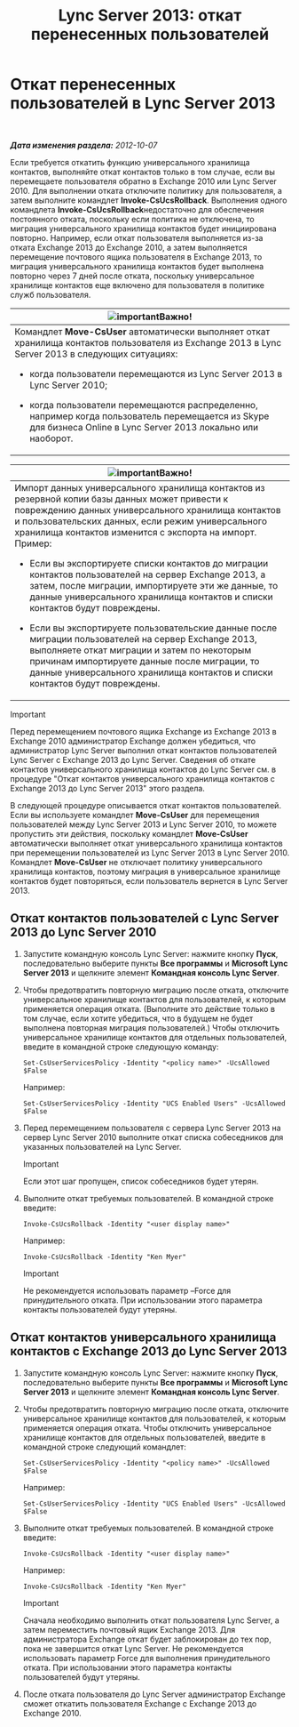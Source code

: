 ﻿---
title: 'Lync Server 2013: откат перенесенных пользователей'
TOCTitle: Откат перенесенных пользователей
ms:assetid: bfabaf0b-9a42-4057-b729-a7ab9eee8c72
ms:mtpsurl: https://technet.microsoft.com/ru-ru/library/JJ205224(v=OCS.15)
ms:contentKeyID: 49311047
ms.date: 05/19/2016
mtps_version: v=OCS.15
ms.translationtype: HT
---

# Откат перенесенных пользователей в Lync Server 2013

 

_**Дата изменения раздела:** 2012-10-07_

Если требуется откатить функцию универсального хранилища контактов, выполняйте откат контактов только в том случае, если вы перемещаете пользователя обратно в Exchange 2010 или Lync Server 2010. Для выполнении отката отключите политику для пользователя, а затем выполните командлет **Invoke-CsUcsRollback**. Выполнения одного командлета **Invoke-CsUcsRollback**недостаточно для обеспечения постоянного отката, поскольку если политика не отключена, то миграция универсального хранилища контактов будет инициирована повторно. Например, если откат пользователя выполняется из-за отката Exchange 2013 до Exchange 2010, а затем выполняется перемещение почтового ящика пользователя в Exchange 2013, то миграция универсального хранилища контактов будет выполнена повторно через 7 дней после отката, поскольку универсальное хранилище контактов еще включено для пользователя в политике служб пользователя.

<table>
<colgroup>
<col style="width: 100%" />
</colgroup>
<thead>
<tr class="header">
<th><img src="images/JJ618369.important(OCS.15).gif" title="important" alt="important" />Важно!</th>
</tr>
</thead>
<tbody>
<tr class="odd">
<td>Командлет <strong>Move-CsUser</strong> автоматически выполняет откат хранилища контактов пользователя из Exchange 2013 в Lync Server 2013 в следующих ситуациях:
<ul>
<li><p>когда пользователи перемещаются из Lync Server 2013 в Lync Server 2010;</p></li>
<li><p>когда пользователи перемещаются распределенно, например когда пользователь перемещается из Skype для бизнеса Online в Lync Server 2013 локально или наоборот.</p></li>
</ul></td>
</tr>
</tbody>
</table>


<table>
<colgroup>
<col style="width: 100%" />
</colgroup>
<thead>
<tr class="header">
<th><img src="images/JJ618369.important(OCS.15).gif" title="important" alt="important" />Важно!</th>
</tr>
</thead>
<tbody>
<tr class="odd">
<td>Импорт данных универсального хранилища контактов из резервной копии базы данных может привести к повреждению данных универсального хранилища контактов и пользовательских данных, если режим универсального хранилища контактов изменится с экспорта на импорт. Пример:
<ul>
<li><p>Если вы экспортируете списки контактов до миграции контактов пользователей на сервер Exchange 2013, а затем, после миграции, импортируете эти же данные, то данные универсального хранилища контактов и списки контактов будут повреждены.</p></li>
<li><p>Если вы экспортируете пользовательские данные после миграции пользователей на сервер Exchange 2013, выполняете откат миграции и затем по некоторым причинам импортируете данные после миграции, то данные универсального хранилища контактов и списки контактов будут повреждены.</p></li>
</ul></td>
</tr>
</tbody>
</table>


> [!IMPORTANT]
> Перед перемещением почтового ящика Exchange из Exchange 2013 в Exchange 2010 администратор Exchange должен убедиться, что администратор Lync Server выполнил откат контактов пользователей Lync Server с Exchange 2013 до Lync Server. Сведения об откате контактов универсального хранилища контактов до Lync Server см. в процедуре &quot;Откат контактов универсального хранилища контактов с Exchange 2013 до Lync Server 2013&quot; этого раздела.


В следующей процедуре описывается откат контактов пользователей. Если вы используете командлет **Move-CsUser** для перемещения пользователей между Lync Server 2013 и Lync Server 2010, то можете пропустить эти действия, поскольку командлет **Move-CsUser** автоматически выполняет откат универсального хранилища контактов при перемещении пользователей из Lync Server 2013 в Lync Server 2010. Командлет **Move-CsUser** не отключает политику универсального хранилища контактов, поэтому миграция в универсальное хранилище контактов будет повторяться, если пользователь вернется в Lync Server 2013.

## Откат контактов пользователей с Lync Server 2013 до Lync Server 2010

1.  Запустите командную консоль Lync Server: нажмите кнопку **Пуск**, последовательно выберите пункты **Все программы** и **Microsoft Lync Server 2013** и щелкните элемент **Командная консоль Lync Server**.

2.  Чтобы предотвратить повторную миграцию после отката, отключите универсальное хранилище контактов для пользователей, к которым применяется операция отката. (Выполните это действие только в том случае, если хотите убедиться, что в будущем не будет выполнена повторная миграция пользователей.) Чтобы отключить универсальное хранилище контактов для отдельных пользователей, введите в командной строке следующую команду:
    
        Set-CsUserServicesPolicy -Identity "<policy name>" -UcsAllowed $False
    
    Например:
    
        Set-CsUserServicesPolicy -Identity "UCS Enabled Users" -UcsAllowed $False

3.  Перед перемещением пользователя с сервера Lync Server 2013 на сервер Lync Server 2010 выполните откат списка собеседников для указанных пользователей на Lync Server.
    
    > [!IMPORTANT]
    > Если этот шаг пропущен, список собеседников будет утерян.


4.  Выполните откат требуемых пользователей. В командной строке введите:
    
        Invoke-CsUcsRollback -Identity "<user display name>"
    
    Например:
    
        Invoke-CsUcsRollback -Identity "Ken Myer"
    
    > [!IMPORTANT]
    > Не рекомендуется использовать параметр –Force для принудительного отката. При использовании этого параметра контакты пользователей будут утеряны.


## Откат контактов универсального хранилища контактов с Exchange 2013 до Lync Server 2013

1.  Запустите командную консоль Lync Server: нажмите кнопку **Пуск**, последовательно выберите пункты **Все программы** и **Microsoft Lync Server 2013** и щелкните элемент **Командная консоль Lync Server**.

2.  Чтобы предотвратить повторную миграцию после отката, отключите универсальное хранилище контактов для пользователей, к которым применяется операция отката. Чтобы отключить универсальное хранилище контактов для отдельных пользователей, введите в командной строке следующий командлет:
    
        Set-CsUserServicesPolicy -Identity "<policy name>" -UcsAllowed $False
    
    Например:
    
        Set-CsUserServicesPolicy -Identity "UCS Enabled Users" -UcsAllowed $False

3.  Выполните откат требуемых пользователей. В командной строке введите:
    
        Invoke-CsUcsRollback -Identity "<user display name>"
    
    Например:
    
        Invoke-CsUcsRollback -Identity "Ken Myer"
    
    > [!IMPORTANT]
    > Сначала необходимо выполнить откат пользователя Lync Server, а затем переместить почтовый ящик Exchange 2013. Для администратора Exchange откат будет заблокирован до тех пор, пока не завершится откат Lync Server. Не рекомендуется использовать параметр Force для выполнения принудительного отката. При использовании этого параметра контакты пользователей будут утеряны.


4.  После отката пользователя до Lync Server администратор Exchange сможет откатить пользователя Exchange с Exchange 2013 до Exchange 2010.

